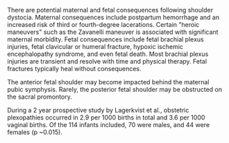 There are potential maternal and fetal consequences following shoulder dystocia. Maternal consequences include postpartum hemorrhage and an increased risk of third or fourth-degree lacerations. Certain "heroic maneuvers" such as the Zavanelli maneuver is associated with significant maternal morbidity. Fetal consequences include fetal brachial plexus injuries, fetal clavicular or humeral fracture, hypoxic ischemic encephalopathy syndrome, and even fetal death. Most brachial plexus injuries are transient and resolve with time and physical therapy. Fetal fractures typically heal without consequences.

The anterior fetal shoulder may become impacted behind the maternal pubic symphysis. Rarely, the posterior fetal shoulder may be obstructed on the sacral promontory.

During a 2 year prospective study by Lagerkvist et al., obstetric plexopathies occurred in 2.9 per 1000 births in total and 3.6 per 1000 vaginal births. Of the 114 infants included, 70 were males, and 44 were females (p ~0.015).
